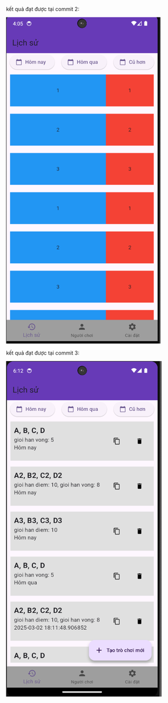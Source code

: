 kết quả đạt được tại commit 2:

![Ảnh 1](https://github.com/HoangTuan2112/app_tinh_diem/blob/master/ketqua/ket_qua_commit2.png)


kết quả đạt được tại commit 3:

![Ảnh 2](https://github.com/HoangTuan2112/app_tinh_diem/blob/master/ketqua/ket_qua_commit3.png)
